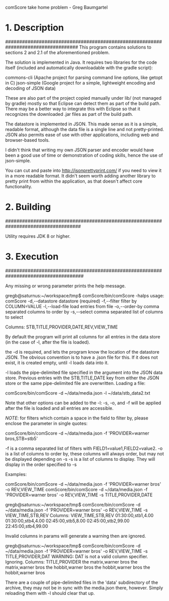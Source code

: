 comScore take home problem - Greg Baumgartel


# 1. Description
##################################################################################
This program contains solutions to sections 2 and 2.1 of the aforementioned problem.

The solution is implemented in Java.  It requires two libraries for the code itself (included and automatically downloadable with the gradle script):

commons-cli  (Apache project for parsing command line options, like getopt in C)
json-simple  (Google project for a simple, lightweight encoding and decoding of JSON data)

These are also part of the project copied manually under lib/ (not managed by gradle) mostly so that Eclipse can detect them as part of the build path.  There may be a better way to integrate this with Eclipse so that it recognizes the downloaded .jar files as part of the build path.

The datastore is implemented in JSON.  This made sense as it is a simple, readable format, although the data file is a single line and not pretty-printed.  JSON also permits ease of use with other applications, including web and browser-based tools.

I didn't think that writing my own JSON parser and encoder would have been a good use of time or demonstration of coding skills, hence the use of json-simple.

You can cut and paste into http://jsonprettyprint.com/ if you need to view it in a more readable format.  It didn't seem worth adding another library to pretty print from within the application, as that doesn't affect core functionality.


# 2. Building
###################################################################################

Utility requires JDK 8 or higher.



# 3. Execution
####################################################################################

Any missing or wrong parameter prints the help message.

gregb@saturnus:~/workspace/tmp$ comScore/bin/comScore -halps
usage: comScore
 -d,--datastore <arg>   datastore (required)
 -f,--filter <arg>      filter by COLUMN=VALUE
 -l,--load-file <arg>   load entries from file
 -o,--order-by <arg>    comma separated columns to order by
 -s,--select <arg>      comma separated list of columns to select


Columns: STB,TITLE,PROVIDER,DATE,REV,VIEW_TIME

By default the program will print all columns for all entries in the data store (in the case of -l, after the file is loaded).

the -d is required, and lets the program know the location of the datastore JSON.  The obvious convention is to have a .json file for this.  If it does not exist, it is created empty, until -l loads data into it.

-l loads the pipe-delimited file specified in the argument into the JSON data store.  Previous entries with the STB,TITLE,DATE key from either the JSON store or the same pipe-delimited file are overwritten.  Loading a file:

comScore/bin/comScore -d ~/data/media.json -l ~/data/stb_data2.txt

Note that other options can be added to the -l: -s, -o, and -f will be applied after the file is loaded and all entries are accessible.

*NOTE*: for filters which contain a space in the field to filter by, please enclose the parameter in single quotes:

comScore/bin/comScore -d ~/data/media.json -f 'PROVIDER=warner bros,STB=stb5'

-f is a comma separated list of filters with FIELD1=value1,FIELD2=value2.
-o is a list of columns to order by, these columns will always order, but may not be displayed depending on -s
-s is a list of columns to display.  They will display in the order specified to -s

Examples:

comScore/bin/comScore -d ~/data/media.json -f 'PROVIDER=warner bros' -o REV,VIEW_TIME
comScore/bin/comScore -d ~/data/media.json -f 'PROVIDER=warner bros' -o REV,VIEW_TIME -s TITLE,PROVIDER,DATE

gregb@saturnus:~/workspace/tmp$ comScore/bin/comScore -d ~/data/media.json -f 'PROVIDER=warner bros' -o REV,VIEW_TIME -s VIEW_TIME,STB,REV
Columns: VIEW_TIME,STB,REV
01:30:00,stb1,4.00
01:30:00,stb4,4.00
02:45:00,stb5,8.00
02:45:00,stb2,99.00
22:45:00,stb4,99.00


Invalid columns in params will generate a warning then are ignored.

gregb@saturnus:~/workspace/tmp$ comScore/bin/comScore -d ~/data/media.json -f 'PROVIDER=warner bros' -o REV,VIEW_TIME -s TITLE,PROVIDER,DAT
WARNING: DAT is not a valid column specifier. Ignoring.
Columns: TITLE,PROVIDER
the matrix,warner bros
the matrix,warner bros
the hobbit,warner bros
the hobbit,warner bros
the hobbit,warner bros

There are a couple of pipe-delimited files in the 'data' subdirectory of the archive, they may not be in sync with the media.json there, however.  Simply reloading them with -l should clear that up.


